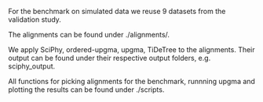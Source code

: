 For the benchmark on simulated data we reuse 9 datasets from the validation study.

The alignments can be found under ./alignments/.

We apply SciPhy, ordered-upgma, upgma, TiDeTree to the alignments. Their output can be found under their respective output folders, e.g. sciphy_output.

All functions for picking alignments for the benchmark, runnning upgma and plotting the results can be found under ./scripts.